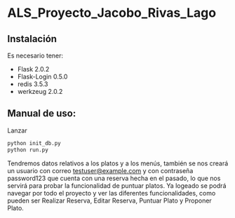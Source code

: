 # ALS_Proyecto_Jacobo_Rivas_Lago

## Instalación
Es necesario tener:
- Flask 2.0.2
- Flask-Login 0.5.0
- redis 3.5.3
- werkzeug 2.0.2

## Manual de uso:
Lanzar 
```python
python init_db.py
python run.py
```

Tendremos datos relativos a los platos y a los menús, también se nos creará un usuario con correo testuser@example.com y con contraseña password123 que cuenta con una reserva hecha en el pasado, lo que nos servirá para probar la funcionalidad de puntuar platos.
Ya logeado se podrá navegar por todo el proyecto y ver las diferentes funcionalidades, como pueden ser Realizar Reserva, Editar Reserva, Puntuar Plato y Proponer Plato.
